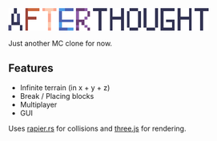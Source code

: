 <img style="width: 400px; image-rendering: pixelated" src="/public/gui/logo.png">

Just another MC clone for now.

## Features

- Infinite terrain (in x + y + z)
- Break / Placing blocks
- Multiplayer
- GUI

Uses [rapier.rs](https://rapier.rs) for collisions and
[three.js](https://threejs.org) for rendering.

